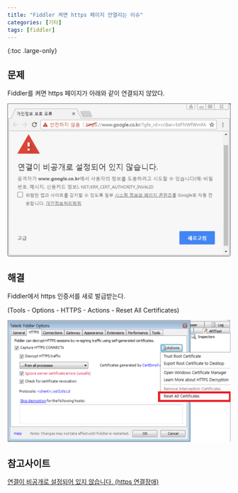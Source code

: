 ```yaml
---
title: "Fiddler 켜면 https 페이지 안열리는 이슈"
categories: [기타]
tags: [fiddler]
---
```


{:toc .large-only}

## 문제

Fiddler를 켜면 https 페이지가 아래와 같이 연결되지 않았다.

<img src="../../assets/img/blog/etc/2022-01-27-fiddler-https_01.png">

## 해결

Fiddler에서 https 인증서를 새로 발급받는다.

(Tools - Options - HTTPS - Actions - Reset All Certificates)

<img src="../../assets/img/blog/etc/2022-01-27-fiddler-https_02.png">

## 참고사이트

[연결이 비공개로 설정되어 있지 않습니다. (https 연결장애)](https://m.blog.naver.com/PostView.naver?isHttpsRedirect=true&blogId=best798&logNo=221036498833)

